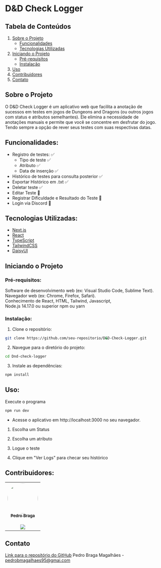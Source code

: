 # D&D Check Logger

## Tabela de Conteúdos
1. [Sobre o Projeto](#sobre-o-projeto)
	* [Funcionalidades](#funcionalidades)
	* [Tecnologias Utilizadas](#tecnologias-utilizadas)
2. [Iniciando o Projeto](#iniciando-o-projeto)
	* [Pré-requisitos](#pré-requisitos)
	* [Instalação](#instalação)
3. [Uso](#uso)
4. [Contribuidores](#contribuidores)
5. [Contato](#contato)
   
## Sobre o Projeto
O D&D Check Logger é um aplicativo web que facilita a anotação de sucessos em testes em jogos de Dungeons and Dragons (ou outros jogos com status e atributos semelhantes).
Ele elimina a necessidade de anotações manuais e permite que você se concentre em desfrutar do jogo. Tendo sempre a opção de rever seus testes com suas respectivas datas.

## Funcionalidades:
* Registro de testes: ✅
  - Tipo de teste ✅
  - Atributo ✅
  - Data de inserção ✅
* Histórico de testes para consulta posterior ✅
* Exportar Histórico em .txt ✅
* Deletar teste ✅
* Editar Teste 🚧
* Registrar Dificuldade e Resultado do Teste 🚧
* Login via Discord 🚧

## Tecnologias Utilizadas:
* [Next.js](https://nextjs.org/)
* [React](https://react.dev/)
* [TypeScript](https://www.typescriptlang.org/)
* [TailwindCSS](https://tailwindcss.com/)
* [DaisyUI](https://daisyui.com/)

## Iniciando o Projeto
### Pré-requisitos:
Software de desenvolvimento web (ex: Visual Studio Code, Sublime Text). Navegador web (ex: Chrome, Firefox, Safari).  
Conhecimento de React, HTML, Tailwind, Javascript,   
Node.js 14.17.0 ou superior
npm ou yarn

### Instalação:
1. Clone o repositório:
```bash
git clone https://github.com/seu-repositorio/D&D-Check-Logger.git
```
2. Navegue para o diretório do projeto:
```bash
cd Dnd-check-logger
```
3. Instale as dependências:
```bash
npm install
```

## Uso:
Execute o programa
```bash
npm run dev
```
* Acesse o aplicativo em http://localhost:3000 no seu navegador.
1. Escolha um Status
   
2. Escolha um atributo

3. Logue o teste
   
4. Clique em "Ver Logs" para checar seu histórico
   
## Contribuidores:
<table>
  <tr>
    <td align="center">
      <a href="https://www.linkedin.com/in/pedrobragaresume/">
        <img style="border-radius: 50%;" src="https://avatars.githubusercontent.com/u/111090976?v=4" width="100px;" alt=""/>
        <br />
        <sub><b>Pedro Braga</b></sub>
      </a>
      <br />
       <br />
      <a href="https://www.linkedin.com/in/pedrobragaresume/" title="LindedIn">
        <img src="https://img.shields.io/badge/-Pedro-blue?style=flat-square&logo=Linkedin&logoColor=white" />
      </a>
    </td>
  </tr>
</table>

## Contato
[Link para o repositório do GitHub](https://github.com/BragaMPedro/Dnd-check-logger)
Pedro Braga Magalhães - [pedrobmagalhaes95@gmai.com](mailto:pedrobmagalhaes95@gmail.com)
